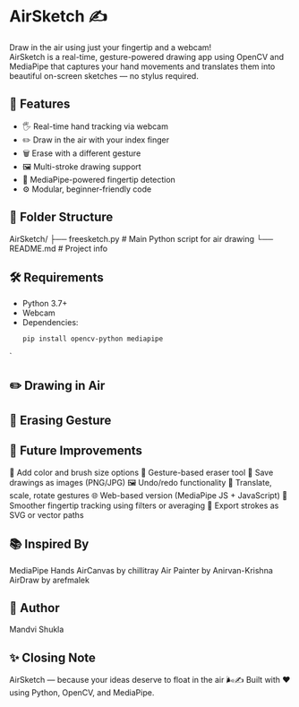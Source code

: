 # AirSketch ✍️  
Draw in the air using just your fingertip and a webcam!  
AirSketch is a real-time, gesture-powered drawing app using OpenCV and MediaPipe that captures your hand movements and translates them into beautiful on-screen sketches — no stylus required.  

## 🎯 Features  
- 🖐️ Real-time hand tracking via webcam  
- ✏️ Draw in the air with your index finger  
- 🗑️ Erase with a different gesture  
- 🖼️ Multi-stroke drawing support  
- 🧠 MediaPipe-powered fingertip detection  
- ⚙️ Modular, beginner-friendly code  

## 📁 Folder Structure  
AirSketch/
├── freesketch.py # Main Python script for air drawing
└── README.md # Project info


## 🛠 Requirements  
- Python 3.7+  
- Webcam  
- Dependencies:  
  ```bash
  pip install opencv-python mediapipe
`
## ✏️ Drawing in Air

## 🧼 Erasing Gesture

## 🌱 Future Improvements
🎨 Add color and brush size options
🧼 Gesture-based eraser tool
💾 Save drawings as images (PNG/JPG)
🖼️ Undo/redo functionality
🧭 Translate, scale, rotate gestures
🌐 Web-based version (MediaPipe JS + JavaScript)
🧠 Smoother fingertip tracking using filters or averaging
📂 Export strokes as SVG or vector paths

## 📚 Inspired By
MediaPipe Hands
AirCanvas by chillitray
Air Painter by Anirvan-Krishna
AirDraw by arefmalek

## 🙋 Author
Mandvi Shukla


## ✨ Closing Note
AirSketch — because your ideas deserve to float in the air 🌬️✍️
Built with ❤️ using Python, OpenCV, and MediaPipe.
